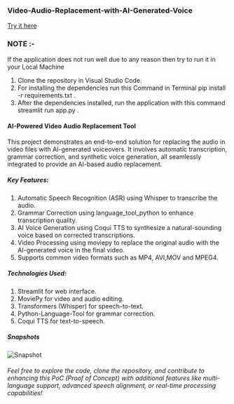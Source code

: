 ### Video-Audio-Replacement-with-AI-Generated-Voice 
[Try it here](https://video-audio-replacement-with-ai-generated-voice-epkwkwwuse8gob.streamlit.app/)

### NOTE :-
If the application does not run well due to any reason then try to run it in your Local Machine
1) Clone the repository in Visual Studio Code.
2) For installing the dependencies run this Command in Terminal pip install -r requirements.txt .
3) After the dependencies installed, run the application with this command  streamlit run app.py .


#### AI-Powered Video Audio Replacement Tool
This project demonstrates an end-to-end solution for replacing the audio in video files with AI-generated voiceovers. It involves automatic transcription, grammar correction, and synthetic voice generation, all seamlessly integrated to provide an AI-based audio replacement.

##### Key Features:
1. Automatic Speech Recognition (ASR) using Whisper to transcribe the audio.
2. Grammar Correction using language_tool_python to enhance transcription quality.
3. AI Voice Generation using Coqui TTS to synthesize a natural-sounding voice based on corrected transcriptions.
4. Video Processing using moviepy to replace the original audio with the AI-generated voice in the final video.
5. Supports common video formats such as MP4, AVI,MOV and MPEG4.
##### Technologies Used:
1. Streamlit for web interface.
2. MoviePy for video and audio editing.
3. Transformers (Whisper) for speech-to-text.
4. Python-Language-Tool for grammar correction.
5. Coqui TTS for text-to-speech.

 ##### Snapshots  
![Snapshot](https://github.com/user-attachments/assets/e2304c2c-b409-4522-a076-034bccc5a19f)

###### Feel free to explore the code, clone the repository, and contribute to enhancing this PoC (Proof of Concept) with additional features like multi-language support, advanced speech alignment, or real-time processing capabilities!
